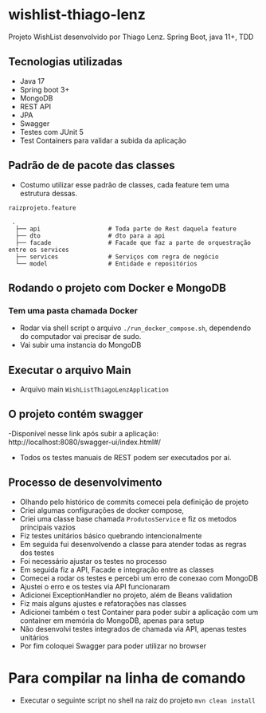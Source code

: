 # wishlist-thiago-lenz
Projeto WishList desenvolvido por Thiago Lenz. Spring Boot, java 11+, TDD 

## Tecnologias utilizadas 
- Java 17
- Spring boot 3+
- MongoDB
- REST API 
- JPA 
- Swagger 
- Testes com JUnit 5
- Test Containers para validar a subida da aplicação

## Padrão de de pacote das classes 
- Costumo utilizar esse padrão de classes, cada feature tem uma estrutura dessas. 

`raizprojeto.feature`

     .   
      ├── api                   # Toda parte de Rest daquela feature 
      ├── dto                   # dto para a api
      ├── facade                # Facade que faz a parte de orquestração entre os services
      ├── services              # Serviços com regra de negócio 
      └── model                 # Entidade e repositórios

## Rodando o projeto com Docker e MongoDB

### Tem uma pasta chamada Docker
- Rodar via shell script o arquivo `./run_docker_compose.sh`, dependendo do computador vai precisar de sudo.
- Vai subir uma instancia do MongoDB

## Executar o arquivo Main 
- Arquivo main `WishListThiagoLenzApplication`

## O projeto contém swagger 

-Disponível nesse link após subir a aplicação:
    http://localhost:8080/swagger-ui/index.html#/

- Todos os testes manuais de REST podem ser executados por ai. 

## Processo de desenvolvimento 
- Olhando pelo histórico de commits comecei pela definição de projeto
- Criei algumas configurações de docker compose, 
- Criei uma classe base chamada `ProdutosService` e fiz os metodos principais vazios
- Fiz testes unitários básico quebrando intencionalmente
- Em seguida fui desenvolvendo a classe para atender todas as regras dos testes
- Foi necessário ajustar os testes no processo 
- Em seguida fiz a API, Facade e integração entre as classes
- Comecei a rodar os testes e percebi um erro de conexao com MongoDB
- Ajustei o erro e os testes via API funcionaram 
- Adicionei ExceptionHandler no projeto, além de Beans validation 
- Fiz mais alguns ajustes e refatorações nas classes
- Adicionei também o test Container para poder subir a aplicação com um container em memória do MongoDB, apenas para setup
- Não desenvolvi testes integrados de chamada via API, apenas testes unitários
- Por fim coloquei Swagger para poder utilizar no browser

# Para compilar na linha de comando 

- Executar o seguinte script no shell na raiz do projeto
`mvn clean install`


